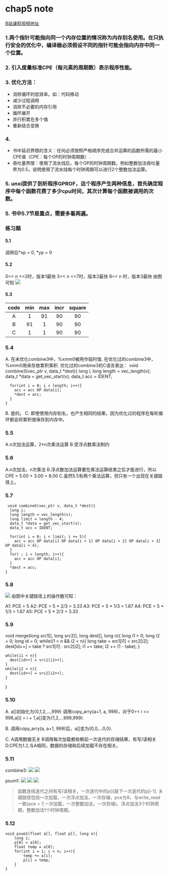 # chap5 note

[B站课程视频地址](https://www.bilibili.com/video/BV1iW411d7hd?p=10)

### 1.两个指针可能指向同一个内存位置的情况称为内存别名使用。在只执行安全的优化中，编译器必须假设不同的指针可能会指向内存中同一个位置。

### 2. 引入度量标准CPE（每元素的周期数）表示程序性能。
### 3. 优化方法：
  + 消除循环的低效率。如：代码移动 
  + 减少过程调用
  + 消除不必要的内存引用
  + 循环展开
  + 并行积累在多个值
  + 重新结合变换

### 4. 
  + 书中延迟界限的含义：任何必须按照严格顺序完成合并运算的函数所需的最小CPE值（CPE：每个OP的时钟周期数）.
  + 吞吐量界限：使用了流水线后，每个OP的时钟周期数。例如整数加法吞吐量界为0.5，说明使用了流水线每个时钟周期可以进行2个整数加法运算。

### 5. unxi提供了剖析程序GPROF，这个程序产生两种信息，首先确定程序中每个函数花费了多少cpu时间，其次计算每个函数被调用的次数。

### 5. 书中5.7节是重点，需要多看两遍。

### 练习题

#### 5.1
调用后*xp = 0, *yp = 0

#### 5.2
0=< n <=2时，版本1最快
3=< n <=7时，版本2最快
8=< n 时，版本3最快
由图可知
![](@attachment/Clipboard_2022-06-05-19-26-01.png)

#### 5.3
|code|min|max|incr|square|
|:-:|:-:|:-:|:-:|:-:|
|A|1|91|90|90|
|B|91|1|90|90|
|C|1|1|90|90|

### 5.4
A.
在未优化combine3中，%xmm0被用作临时值.
在优化过的combine3中，%xmm0用来存放累积乘积.
优化过的combine3的C语言表达：
    void combine3(vec_ptr v, data_t *dest){
      long i;
      long length = vec_length(v);
      data_t *data = get_vec_start(v);
      data_t acc = IDENT;

      for(int i = 0; i < length; i++){
        acc = acc OP data[i];
        *dest = acc;
      }
    }
B. 是的。
C. 即使使用内存别名，也产生相同的结果。因为优化过的程序在每轮循环都会将累积值保存到内存中。

### 5.5
A.n次加法运算，2*n次乘法运算
B.受浮点数乘法制约

### 5.6
A.n次加法，n次乘法
B.浮点数加法运算要在乘法运算结束之后才能进行，所以CPE = 5.00 + 3.00 = 8.00
C.虽然5.5有两个乘法运算，但只有一个出现在关键路径上。

### 5.7

     void combine5(vec_ptr v, data_t *dest){
      long i;
      long length = vec_length(v);
      long limit = length - 4;
      data_t *data = get_vec_start(v);
      data_t acc = IDENT;
    
      for(int i = 0; i < limit; i += 5){
        acc = acc OP data[i] OP data[i + 1] OP data[i + 2] OP data[i + 3] OP data[i + 4];
      }
      for( ; i < length; i++){
        acc = acc OP data[i];
      }
      *dest = acc;
    }

### 5.8
![](@attachment/Clipboard_2022-06-06-11-37-08.png)
由图中关键路径上的操作数可知：

A1: PCE = 5
A2: PCE = 5 * 2/3 = 3.33
A3: PCE = 5 * 1/3 = 1.67
A4: PCE = 5 * 1/3 = 1.67
A5: PCE = 5 * 2/3 = 3.33

### 5.9

void merge(long src1[], long src2[], long dest[], long n){
    long i1 = 0;
    long i2 = 0;
    long id = 0;
    while(i1 < n && i2 < n){
      long take = src1[i1] < src2[i2];
      dest[id++] = take ? src1[i1] : src2[i2];
      i1 += take;
      i2 += (1 - take);
    }

    while(i1 < n){
      dest[id++] = src1[i1++];
    }
    while(i2 < n){
      dest[id++] = src2[i2++];
    }
}

### 5.10
A.
a[]初始化为{0,1,2,...,999}
调用copy_arry(a+1, a, 999)，对于0=< i <= 998,a[i] = i + 1,a[]变为{1,2,...999,999}.

B.
调用copy_arry(a, a+1, 999)后，a[]变为{0,0,...0,0}.

C.
A调用数据无关
B调用每次加载都依赖前一次迭代的存储结果，有写/读相关
D.CPE为1.2,与A相同，数据的存储和后续加载不存在相关。

### 5.11
combine3:
![](@attachment/Clipboard_2022-06-07-16-51-26.png)
![](@attachment/Clipboard_2022-06-07-16-44-13.png)

psum1:
![](@attachment/Clipboard_2022-06-07-16-37-02.png)
![](@attachment/Clipboard_2022-06-07-16-53-10.png)
![](@attachment/Clipboard_2022-06-07-17-16-06.png)

> 函数连续迭代之间有写/读相关，一次迭代中的p[i]是下一次迭代的p[i-1].
  关键路径包括一次加载，一次浮点加法，一次存储，pce为9，与write_read一致(pce = 7,一次加载，一次整数加法，一次存储)。浮点加法3个时钟周期，整数加法1个时钟周期。

### 5.12
    void psum1(float a[], float p[], long n){
        long i;
        p[0] = a[0];
        float temp = a[0];
        for(int i = 1; i < n; i++){
            temp += a[i];
            p[i] = temp; 
        }
    }







